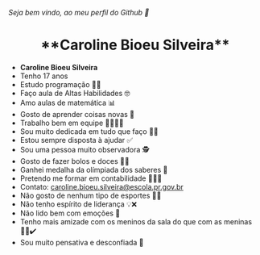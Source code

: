 _Seja bem vindo, ao meu perfil do Github 🌺_

<h1 align="center"> **Caroline Bioeu Silveira**</h1>


- **Caroline Bioeu Silveira**
- Tenho 17 anos
- Estudo programação 👩‍💻
- Faço aula de Altas Habilidades 🤓
- Amo aulas de matemática 📊
- Gosto de aprender coisas novas 📝
- Trabalho bem em equipe 🧑‍🧑‍🧒‍🧒
- Sou muito dedicada em tudo que faço ✍🏻 
- Estou sempre disposta à ajudar ✅
- Sou uma pessoa muito observadora 🕵️
- Gosto de fazer bolos e doces 🎂🍧
- Ganhei medalha da olímpiada dos saberes 🥉
- Pretendo me formar em contabilidade 👩🏼‍🎓
- Contato: caroline.bioeu.silveira@escola.pr.gov.br
- Não gosto de nenhum tipo de esportes 🏀❌
- Não tenho espírito de liderança 💡❌
- Não lido bem com emoções 🥹
- Tenho mais amizade com os meninos da sala do que com as meninas 🙍‍♂️✔️
- Sou muito pensativa e desconfiada 🤔

<p>
  
</p>

